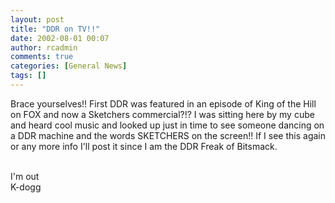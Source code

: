 ```yaml
---
layout: post
title: "DDR on TV!!"
date: 2002-08-01 00:07
author: rcadmin
comments: true
categories: [General News]
tags: []
---
```

Brace yourselves!! First DDR was featured in an episode of King of the Hill on FOX and now a Sketchers commercial?!? I was sitting here by my cube and heard cool music and looked up just in time to see someone dancing on a DDR machine and the words SKETCHERS on the screen!! If I see this again or any more info I'll post it since I am the DDR Freak of Bitsmack.
<br />

<br />
I'm out
<br />
K-dogg
